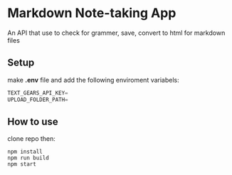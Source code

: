 # Markdown Note-taking App

An API that use to check for grammer, save, convert to html for markdown files

## Setup

make **.env** file and add the following enviroment variabels:

```javascript
TEXT_GEARS_API_KEY=
UPLOAD_FOLDER_PATH=
```

## How to use

clone repo then:

```javacript
npm install
npm run build
npm start
```
